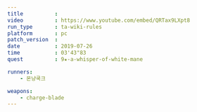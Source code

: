 ```yaml
---
title          :
video          : https://www.youtube.com/embed/QRTax9LXpt8
run_type       : ta-wiki-rules
platform       : pc
patch_version  : 
date           : 2019-07-26
time           : 03'43"83
quest          : 9★-a-whisper-of-white-mane

runners:
    - 몬냥쿡크

weapons:
    - charge-blade
---
```

